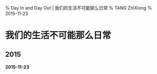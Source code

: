 % Day In and Day Out | 我们的生活不可能那么日常
% TANG ZhiXiong
% 2015-11-23

我们的生活不可能那么日常
========================

2015
----

#### 2015-11-23
